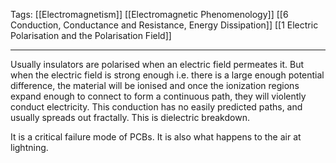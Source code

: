 Tags: [[Electromagnetism]] [[Electromagnetic Phenomenology]] [[6 Conduction, Conductance and Resistance, Energy Dissipation]] [[1 Electric Polarisation and the Polarisation Field]]
___
Usually insulators are polarised when an electric field permeates it. But when the electric field is strong enough i.e. there is a large enough potential difference, the material will be ionised and once the ionization regions expand enough to connect to form a continuous path, they will violently conduct electricity. This conduction has no easily predicted paths, and usually spreads out fractally. This is dielectric breakdown. 

It is a critical failure mode of PCBs. It is also what happens to the air at lightning. 